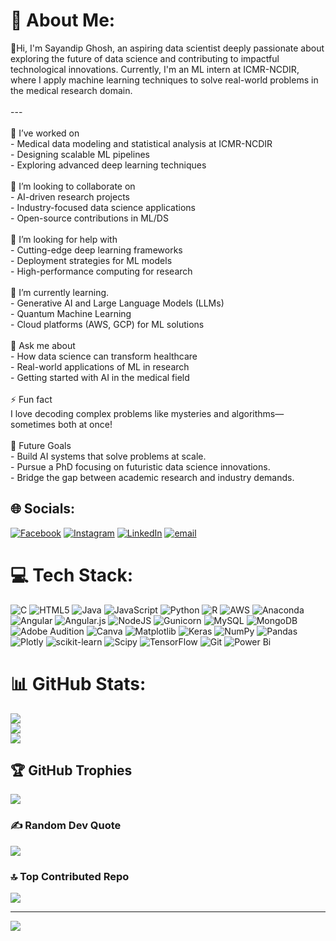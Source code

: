 # 💫 About Me:
👋Hi, I'm Sayandip Ghosh, an aspiring data scientist deeply passionate about exploring the future of data science and contributing to impactful technological innovations. Currently, I'm an ML intern at ICMR-NCDIR, where I apply machine learning techniques to solve real-world problems in the medical research domain.<br><br>---<br><br>🚀 I’ve worked on  <br>- Medical data modeling and statistical analysis at ICMR-NCDIR  <br>- Designing scalable ML pipelines  <br>- Exploring advanced deep learning techniques  <br><br>🤝 I’m looking to collaborate on  <br>- AI-driven research projects  <br>- Industry-focused data science applications  <br>- Open-source contributions in ML/DS  <br><br>🙌 I’m looking for help with  <br>- Cutting-edge deep learning frameworks  <br>- Deployment strategies for ML models  <br>- High-performance computing for research  <br><br>🌱 I’m currently learning.<br>- Generative AI and Large Language Models (LLMs)  <br>- Quantum Machine Learning  <br>- Cloud platforms (AWS, GCP) for ML solutions  <br><br>💬 Ask me about  <br>- How data science can transform healthcare  <br>- Real-world applications of ML in research  <br>- Getting started with AI in the medical field  <br><br>⚡ Fun fact  <br>I love decoding complex problems like mysteries and algorithms—sometimes both at once!<br><br>🔭 Future Goals  <br>- Build AI systems that solve problems at scale.<br>- Pursue a PhD focusing on futuristic data science innovations.<br>- Bridge the gap between academic research and industry demands.<br>


## 🌐 Socials:
[![Facebook](https://img.shields.io/badge/Facebook-%231877F2.svg?logo=Facebook&logoColor=white)](https://facebook.com/https://www.facebook.com/share/1AGtQxrD2d/) [![Instagram](https://img.shields.io/badge/Instagram-%23E4405F.svg?logo=Instagram&logoColor=white)](https://instagram.com/https://www.instagram.com/ghosh_sayandip_/profilecard/?igsh=MWxycXI5MXoxbXBhNg==) [![LinkedIn](https://img.shields.io/badge/LinkedIn-%230077B5.svg?logo=linkedin&logoColor=white)](https://linkedin.com/in/www.linkedin.com/in/sayandip-ghosh-790557277) [![email](https://img.shields.io/badge/Email-D14836?logo=gmail&logoColor=white)](mailto:sayandip3088@gmail.com) 

# 💻 Tech Stack:
![C](https://img.shields.io/badge/c-%2300599C.svg?style=flat&logo=c&logoColor=white) ![HTML5](https://img.shields.io/badge/html5-%23E34F26.svg?style=flat&logo=html5&logoColor=white) ![Java](https://img.shields.io/badge/java-%23ED8B00.svg?style=flat&logo=openjdk&logoColor=white) ![JavaScript](https://img.shields.io/badge/javascript-%23323330.svg?style=flat&logo=javascript&logoColor=%23F7DF1E) ![Python](https://img.shields.io/badge/python-3670A0?style=flat&logo=python&logoColor=ffdd54) ![R](https://img.shields.io/badge/r-%23276DC3.svg?style=flat&logo=r&logoColor=white) ![AWS](https://img.shields.io/badge/AWS-%23FF9900.svg?style=flat&logo=amazon-aws&logoColor=white) ![Anaconda](https://img.shields.io/badge/Anaconda-%2344A833.svg?style=flat&logo=anaconda&logoColor=white) ![Angular](https://img.shields.io/badge/angular-%23DD0031.svg?style=flat&logo=angular&logoColor=white) ![Angular.js](https://img.shields.io/badge/angular.js-%23E23237.svg?style=flat&logo=angularjs&logoColor=white) ![NodeJS](https://img.shields.io/badge/node.js-6DA55F?style=flat&logo=node.js&logoColor=white) ![Gunicorn](https://img.shields.io/badge/gunicorn-%298729.svg?style=flat&logo=gunicorn&logoColor=white) ![MySQL](https://img.shields.io/badge/mysql-4479A1.svg?style=flat&logo=mysql&logoColor=white) ![MongoDB](https://img.shields.io/badge/MongoDB-%234ea94b.svg?style=flat&logo=mongodb&logoColor=white) ![Adobe Audition](https://img.shields.io/badge/Adobe%20Audition-9999FF.svg?style=flat&logo=Adobe%20Audition&logoColor=white) ![Canva](https://img.shields.io/badge/Canva-%2300C4CC.svg?style=flat&logo=Canva&logoColor=white) ![Matplotlib](https://img.shields.io/badge/Matplotlib-%23ffffff.svg?style=flat&logo=Matplotlib&logoColor=black) ![Keras](https://img.shields.io/badge/Keras-%23D00000.svg?style=flat&logo=Keras&logoColor=white) ![NumPy](https://img.shields.io/badge/numpy-%23013243.svg?style=flat&logo=numpy&logoColor=white) ![Pandas](https://img.shields.io/badge/pandas-%23150458.svg?style=flat&logo=pandas&logoColor=white) ![Plotly](https://img.shields.io/badge/Plotly-%233F4F75.svg?style=flat&logo=plotly&logoColor=white) ![scikit-learn](https://img.shields.io/badge/scikit--learn-%23F7931E.svg?style=flat&logo=scikit-learn&logoColor=white) ![Scipy](https://img.shields.io/badge/SciPy-%230C55A5.svg?style=flat&logo=scipy&logoColor=%white) ![TensorFlow](https://img.shields.io/badge/TensorFlow-%23FF6F00.svg?style=flat&logo=TensorFlow&logoColor=white) ![Git](https://img.shields.io/badge/git-%23F05033.svg?style=flat&logo=git&logoColor=white) ![Power Bi](https://img.shields.io/badge/power_bi-F2C811?style=flat&logo=powerbi&logoColor=black)
# 📊 GitHub Stats:
![](https://github-readme-stats.vercel.app/api?username=sayandip30882636&theme=dark&hide_border=false&include_all_commits=false&count_private=false)<br/>
![](https://nirzak-streak-stats.vercel.app/?user=sayandip30882636&theme=dark&hide_border=false)<br/>
![](https://github-readme-stats.vercel.app/api/top-langs/?username=sayandip30882636&theme=dark&hide_border=false&include_all_commits=false&count_private=false&layout=compact)

## 🏆 GitHub Trophies
![](https://github-profile-trophy.vercel.app/?username=sayandip30882636&theme=dracula&no-frame=false&no-bg=true&margin-w=4)

### ✍️ Random Dev Quote
![](https://quotes-github-readme.vercel.app/api?type=horizontal&theme=radical)

### 🔝 Top Contributed Repo
![](https://github-contributor-stats.vercel.app/api?username=sayandip30882636&limit=5&theme=dark&combine_all_yearly_contributions=true)

---
[![](https://visitcount.itsvg.in/api?id=sayandip30882636&icon=0&color=0)](https://visitcount.itsvg.in)

<!-- Proudly created with GPRM ( https://gprm.itsvg.in ) -->
